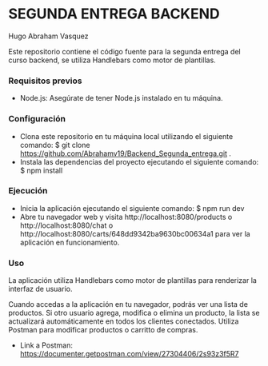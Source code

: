 # SEGUNDA ENTREGA BACKEND 
Hugo Abraham Vasquez

Este repositorio contiene el código fuente para la segunda entrega del curso backend, se utiliza Handlebars como motor de plantillas.

### Requisitos previos
- Node.js: Asegúrate de tener Node.js instalado en tu máquina.

### Configuración
- Clona este repositorio en tu máquina local utilizando el siguiente comando:
   $ git clone https://github.com/Abrahamv19/Backend_Segunda_entrega.git . 
- Instala las dependencias del proyecto ejecutando el siguiente comando:
   $ npm install

### Ejecución
- Inicia la aplicación ejecutando el siguiente comando:
   $ npm run dev
- Abre tu navegador web y visita http://localhost:8080/products o http://localhost:8080/chat  o http://localhost:8080/carts/648dd9342ba9630bc00634a1 para ver la aplicación en funcionamiento.

### Uso
La aplicación utiliza Handlebars como motor de plantillas para renderizar la interfaz de usuario.

Cuando accedas a la aplicación en tu navegador, podrás ver una lista de productos. Si otro usuario agrega, modifica o elimina un producto, la lista se actualizará automáticamente en todos los clientes conectados. Utiliza Postman para modificar productos o carritto de compras.

- Link a Postman: https://documenter.getpostman.com/view/27304406/2s93z3f5R7

